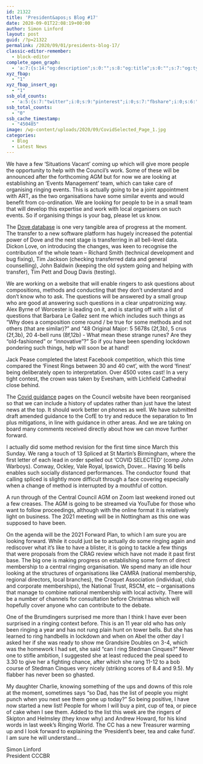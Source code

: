 ```yaml
---
id: 21322
title: 'President&apos;s Blog #17'
date: 2020-09-01T22:08:19+00:00
author: Simon Linford
layout: post
guid: /?p=21322
permalink: /2020/09/01/presidents-blog-17/
classic-editor-remember:
  - block-editor
complete_open_graph:
  - 'a:7:{s:14:"og:description";s:0:"";s:8:"og:title";s:0:"";s:7:"og:type";s:0:"";s:12:"twitter:card";s:7:"summary";s:15:"twitter:creator";s:0:"";s:19:"twitter:description";s:0:"";s:8:"og:image";s:5:"21324";}'
xyz_fbap:
  - "1"
xyz_fbap_insert_og:
  - "1"
ssb_old_counts:
  - 'a:5:{s:7:"twitter";i:0;s:9:"pinterest";i:0;s:7:"fbshare";i:0;s:6:"reddit";i:0;s:6:"tumblr";N;}'
ssb_total_counts:
  - "0"
ssb_cache_timestamp:
  - "450485"
image: /wp-content/uploads/2020/09/CovidSelected_Page_1.jpg
categories:
  - Blog
  - Latest News
---
```

We have a few ‘Situations Vacant’ coming up which will give more people the opportunity to help with the Council’s work. Some of these will be announced after the forthcoming AGM but for now we are looking at establishing an ‘Events Management’ team, which can take care of organising ringing events. This is actually going to be a joint appointment with ART, as the two organisations have some similar events and would benefit from co-ordination. We are looking for people to be in a small team that will develop this expertise and work with local organisers on such events. So if organising things is your bag, please let us know.

The <a href="https://dove./" target="_blank" rel="noopener noreferrer">Dove database</a> is one very tangible area of progress at the moment. The transfer to a new software platform has hugely increased the potential power of Dove and the next stage is transferring in all bell-level data. Dickon Love, on introducing the changes, was keen to recognise the contribution of the whole team – Richard Smith (technical development and bug fixing), Tim Jackson (checking transferred data and general counselling), John Baldwin (keeping the old system going and helping with transfer), Tim Pett and Doug Davis (testing).

We are working on a website that will enable ringers to ask questions about compositions, methods and conducting that they don’t understand and don’t know who to ask. The questions will be answered by a small group who are good at answering such questions in a clear unpatronizing way. Alex Byrne of Worcester is leading on it, and is starting off with a list of questions that Barbara Le Gallez sent me which includes such things as “Why does a composition come round / be true for some methods and not others (that are similar)?” and &#8220;48 Original Major: 5 5678s (2f,3b), 5 crus (2f,3b), 20 4-bell runs (8f,12b) - What mean these strange runes? Are they &#8220;old-fashioned&#8221; or &#8220;innovative&#8221;?” So if you have been spending lockdown pondering such things, help will soon be at hand!

Jack Pease completed the latest Facebook competition, which this time compared the ‘Finest Rings between 30 and 40 cwt’, with the word ‘finest’ being deliberately open to interpretation. Over 4500 votes cast! In a very tight contest, the crown was taken by Evesham, with Lichfield Cathedral close behind.

The <a href="/coronavirus/" target="_blank" rel="noopener noreferrer">Covid guidance</a> pages on the Council website have been reorganised so that we can include a history of updates rather than just have the latest news at the top. It should work better on phones as well. We have submitted draft amended guidance to the CofE to try and reduce the separation to 1m plus mitigations, in line with guidance in other areas. And we are taking on board many comments received directly about how we can move further forward.

I actually did some method revision for the first time since March this Sunday. We rang a touch of 13 Spliced at St Martin’s Birmingham, where the first letter of each lead in order spelled out ‘COVID SELECTED’ (comp John Warboys). Conway, Ockley, Vale Royal, Ipswich, Dover… Having 16 bells enables such socially distanced performances. The conductor found  that calling spliced is slightly more difficult through a face covering especially when a change of method is interrupted by a mouthful of cotton.

A run through of the Central Council AGM on Zoom last weekend ironed out a few creases. The AGM is going to be streamed via YouTube for those who want to follow proceedings, although with the online format it is relatively light on business. The 2021 meeting will be in Nottingham as this one was supposed to have been.

On the agenda will be the 2021 Forward Plan, to which I am sure you are looking forward. While it could just be to actually do some ringing again and rediscover what it’s like to have a blister, it is going to tackle a few things that were proposals from the CRAG review which have not made it past first base. The big one is making progress on establishing some form of direct membership to a central ringing organisation. We spend many an idle hour looking at the structures of organisations like CAMRA (national membership, regional directors, local branches), the Croquet Association (individual, club and corporate memberships), the National Trust, RSCM, etc – organisations that manage to combine national membership with local activity. There will be a number of channels for consultation before Christmas which will hopefully cover anyone who can contribute to the debate.

One of the Brumdingers surprised me more than I think I have ever been surprised in a ringing context before. This is an 11 year old who has only been ringing a year and has not rung plain hunt on tower bells. But she has learned to ring handbells in lockdown and when on Abel the other day I asked her if she was ready to show me Grandsire Doubles on 3-4, which was the homework I had set, she said “can I ring Stedman Cinques?” Never one to stifle ambition, I suggested she at least reduced the peal speed to 3.30 to give her a fighting chance, after which she rang 11-12 to a bob course of Stedman Cinques very nicely (striking scores of 8.4 and 9.5). My flabber has never been so ghasted.

My daughter Charlie, knowing something of the ups and downs of this role at the moment, sometimes says “so Dad, has the list of people you might punch when you next see them gone up today?” So being positive, I have now started a new list! People for whom I will buy a pint, cup of tea, or piece of cake when I see them. Added to the list this week are the ringers of Skipton and Helmsley (they know why) and Andrew Howard, for his kind words in last week’s Ringing World. The CC has a new Treasurer warming up and I look forward to explaining the ‘President’s beer, tea and cake fund’. I am sure he will understand…

Simon Linford  
President CCCBR
